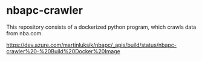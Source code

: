 # nbapc-crawler
This repository consists of a dockerized python program, which crawls data from nba.com.

https://dev.azure.com/martinluksik/nbapc/_apis/build/status/nbapc-crawler%20-%20Build%20Docker%20Image
